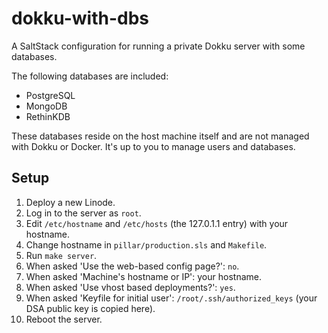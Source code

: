 # dokku-with-dbs

A SaltStack configuration for running a private Dokku server with some databases.

The following databases are included:

- PostgreSQL
- MongoDB
- RethinKDB

These databases reside on the host machine itself and are not managed with Dokku
or Docker. It's up to you to manage users and databases.

Setup
-----

1.  Deploy a new Linode.
2.  Log in to the server as `root`.
3.  Edit `/etc/hostname` and `/etc/hosts` (the 127.0.1.1 entry) with your hostname.
4.  Change hostname in `pillar/production.sls` and `Makefile`.
5.  Run `make server`.
6.  When asked 'Use the web-based config page?': `no`.
7.  When asked 'Machine's hostname or IP': your hostname.
8.  When asked 'Use vhost based deployments?': `yes`.
9.  When asked 'Keyfile for initial user': `/root/.ssh/authorized_keys` (your DSA public key is copied here).
10. Reboot the server.
